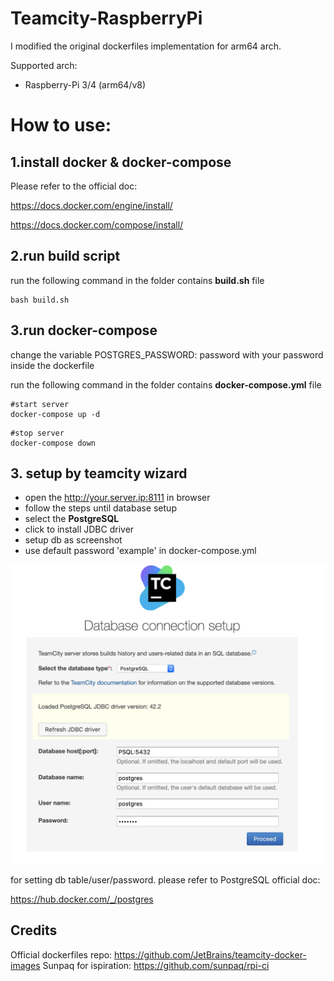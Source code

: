 # Teamcity-RaspberryPi
I modified the original dockerfiles implementation for arm64 arch.

Supported arch:

- Raspberry-Pi 3/4 (arm64/v8)

 
# How to use:

## 1.install docker & docker-compose

Please refer to the official doc:

https://docs.docker.com/engine/install/

https://docs.docker.com/compose/install/

## 2.run build script

run the following command in the folder contains **build.sh** file

```
bash build.sh
```

## 3.run docker-compose

change the variable POSTGRES_PASSWORD: password with your password inside the dockerfile

run the following command in the folder contains **docker-compose.yml** file

```
#start server
docker-compose up -d
```

```
#stop server
docker-compose down
```

## 3. setup by teamcity wizard

- open the http://your.server.ip:8111 in browser
- follow the steps until database setup
- select the **PostgreSQL**
- click to install JDBC driver
- setup db as screenshot
- use default password 'example' in docker-compose.yml

![](/pics/psql-setup.png) <!-- .element height="50%" width="50%" -->

for setting db table/user/password.
please refer to PostgreSQL official doc:

https://hub.docker.com/_/postgres

## Credits
Official dockerfiles repo: https://github.com/JetBrains/teamcity-docker-images
Sunpaq for ispiration: https://github.com/sunpaq/rpi-ci

